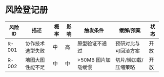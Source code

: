 # 风险登记册

| 风险ID | 描述 | 概率 | 影响 | 触发条件 | 缓解/预案 | 状态 |
| --- | --- | --- | --- | --- | --- | --- |
| R-001 | 协作技术选型失败 | 中 | 高 | 原型验证不通过 | 预研对比与可回滚方案 | 开放 |
| R-002 | 地图大图性能不足 | 中 | 中 | >50MB 图片加载缓慢 | 切片/懒加载/压缩策略 | 开放 |

